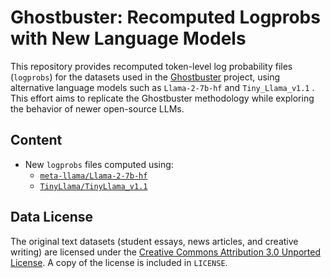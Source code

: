 ﻿
# Ghostbuster: Recomputed Logprobs with New Language Models

This repository provides recomputed token-level log probability files (`logprobs`) for the datasets used in the [Ghostbuster](https://github.com/vivek3141/ghostbuster) project, using alternative language models such as `Llama-2-7b-hf` and `Tiny_Llama_v1.1` . This effort aims to replicate the Ghostbuster methodology while exploring the behavior of newer open-source LLMs.

##  Content

- New `logprobs` files computed using:
  - [`meta-llama/Llama-2-7b-hf`](https://huggingface.co/meta-llama/Llama-2-7b-hf)
  - [`TinyLlama/TinyLlama_v1.1`](https://huggingface.co/TinyLlama/TinyLlama_v1.1)


## Data License

The original text datasets (student essays, news articles, and creative writing) are licensed under the [Creative Commons Attribution 3.0 Unported License](https://creativecommons.org/licenses/by/3.0/legalcode.en). A copy of the license is included in `LICENSE`.
